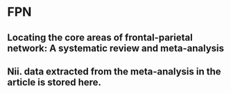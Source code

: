 # FPN
## Locating the core areas of frontal-parietal network: A systematic review and meta-analysis
## Nii. data extracted from the meta-analysis in the article is stored here.
